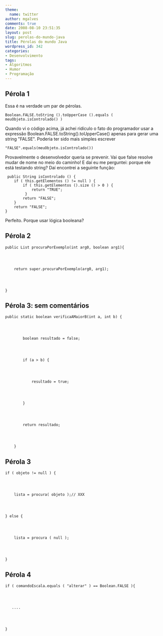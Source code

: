 ```yaml
---
theme:
  name: twitter
author: mgalves
comments: true
date: 2008-08-10 23:51:35
layout: post
slug: perolas-do-mundo-java
title: Pérolas do mundo Java
wordpress_id: 342
categories:
- Desenvolvimento
tags:
- Algoritmos
- Humor
- Programação
---
```


## **Pérola 1**


Essa é na verdade um par de pérolas.

    
    Boolean.FALSE.toString ().toUpperCase ().equals ( meuObjeto.isControlado() )


Quando vi o código acima, já achei ridículo o fato do programador usar a expressão Boolean.FALSE.toString().toUpperCase() apenas para gerar uma string "FALSE". Poderia ter sido mais simples escrever

    
    "FALSE".equals(meuObjeto.isControlado())


Provavelmente o desenvolvedor queria se prevenir. Vai que false resolve mudar de nome no meio do caminho! E daí eu me perguntei: porque ele está testando string? Daí encontrei a seguinte função:

    
     public String isControlado () {
        if ( this.getElementos () != null ) {
            if ( this.getElementos ().size () > 0 ) {
                return "TRUE";
             }
            return "FALSE";
        }
        return "FALSE";
    }


Perfeito. Porque usar lógica booleana?


## Pérola 2



    
    public List procuraPorExemplo(int arg0, boolean arg1){



    
        return super.procuraPorExemplo(arg0, arg1);



    
    }




##  Pérola 3: sem comentários



    
    public static boolean verificaAMaiorB(int a, int b) {



    
            boolean resultado = false;



    
            if (a > b) {



    
                resultado = true;



    
            }



    
            return resultado;



    
        }




## 




## Pérola 3



    
    if ( objeto != null ) {



    
        lista = procura( objeto );// XXX



    
    } else {



    
        lista = procura ( null );



    
    }




## 




## Pérola 4



    
    if ( comandoEscala.equals ( "alterar" ) == Boolean.FALSE ){



    
       ....



    
    }

